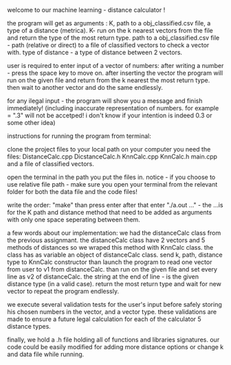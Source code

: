 welcome to our machine learning - distance calculator !

the program will get as arguments : K, path to a obj_classified.csv file, a type of a distance (metrica).
K- run on the k nearest vectors from the file and return the type of the most return type.
path to a obj_classified.csv file - path (relative or direct) to a file of classified vectors to check a vector with.
type of distance - a type of distance between 2 vectors.

user is required to enter input of a vector of numbers: after writing a number - press the space key to move on. 
after inserting the vector the program will run on the given file and return from the k nearest the most return type. 
then wait to another vector and do the same endlessly.

 for any ilegal input - the program will show you a message and finish immediately!
 (including inaccurate representation of numbers. for example = ".3" will not be accetped! i don't know if your intention is indeed 0.3 or some other idea)

instructions for running the program from terminal:

clone the project files to your local path on your computer you need the files: 
DistanceCalc.cpp DicstanceCalc.h KnnCalc.cpp KnnCalc.h main.cpp and a file of classified vectors.

open the terminal in the path you put the files in.
notice - if you choose to use relative file path - make sure you open your terminal from the relevant folder for both the data file and the code files!

write the order: "make" than press enter
after that enter "./a.out ..." -  the ...is for the K path and distance method that need to be added as arguments with
only one space seperating between them.

a few words about our implementation: we had the distanceCalc class from the previous assignmant.
the distanceCalc class have 2 vectors and 5 methods of distances so we wraped this method with KnnCalc class.
the class has as variable an object of distanceCalc class.
send k, path, distance type to KnnCalc constructor than launch the program to read one vector from user to v1 from distanceCalc.
than run on the given file and set every line as v2 of distanceCalc. the string at the end of line - is the given distance type (in a valid case).
return the most return type and wait for new vector to repeat the program endlessly.

we execute several validation tests for the user's input before safely storing his chosen numbers in the vector, and a vector type.
these validations are made to ensure a future legal calculation for each of the calculator 5 distance types.

finally, we hold a .h file holding all of functions and libraries signatures.
our code could be easily modified for adding more distance options or change k and data file while running.
